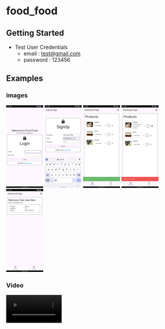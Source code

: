 # food_food


## Getting Started

 - Test User Credentials
   - email : test@gmail.com
   - password : 123456

## Examples
### images
<img src="https://github.com/riyan-dcosta/food_food/blob/main/examples/images/signin_page.png?raw=true" width="100"/>
<img src="https://github.com/riyan-dcosta/food_food/blob/main/examples/images/signup_page.png?raw=true" width="100"/>
  <img src="https://github.com/riyan-dcosta/food_food/blob/main/examples/images/dashboard-products_page.png?raw=true" width="100"/>
  <img src="https://github.com/riyan-dcosta/food_food/blob/main/examples/images/dashboard-products_page-item-limit-ui.png?raw=true" width="100"/>
  <img src="https://github.com/riyan-dcosta/food_food/blob/main/examples/images/order_details_page.png?raw=true" width="100"/>
  
### Video
<video width="150" controls>
<source src="https://github.com/riyan-dcosta/food_food/blob/main/examples/video/food_food_screen_recording.webm?raw=true" type="video/webm">
  <source src="https://github.com/riyan-dcosta/food_food/blob/main/examples/video/food_food_screen_recording.mp4?raw=true" type="video/mp4">

unable to play video
</video>
  
  